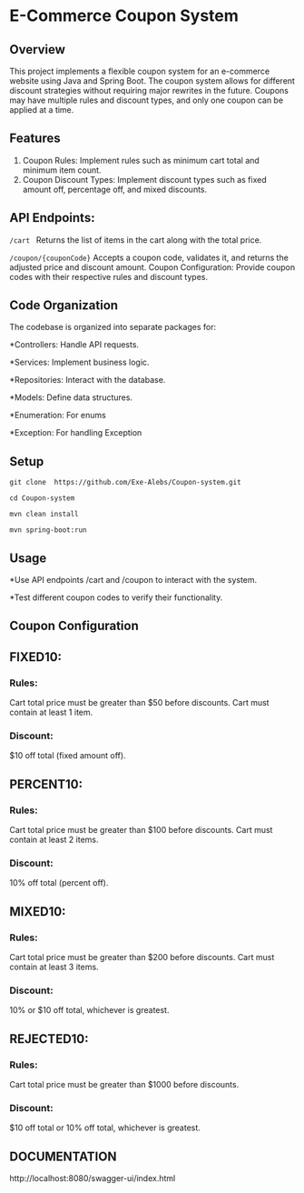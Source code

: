 # E-Commerce Coupon System

## Overview
This project implements a flexible coupon system for an e-commerce website using Java and Spring Boot. The coupon system allows for different discount strategies without requiring major rewrites in the future. Coupons may have multiple rules and discount types, and only one coupon can be applied at a time.

## Features
 1. Coupon Rules: Implement rules such as minimum cart total and minimum item count.
 2. Coupon Discount Types: Implement discount types such as fixed amount off, percentage off, and mixed discounts.
## API Endpoints:
```/cart ``` 
Returns the list of items in the cart along with the total price.

```/coupon/{couponCode}``` Accepts a coupon code, validates it, and returns the adjusted price and discount amount.
Coupon Configuration: Provide coupon codes with their respective rules and discount types.

## Code Organization

The codebase is organized into separate packages for:

*Controllers: Handle API requests.

*Services: Implement business logic.

*Repositories: Interact with the database.

*Models: Define data structures.

*Enumeration: For enums

*Exception: For handling Exception

## Setup
```git clone  https://github.com/Exe-Alebs/Coupon-system.git```

```cd Coupon-system```

```mvn clean install```

```mvn spring-boot:run```

## Usage

*Use API endpoints /cart and /coupon to interact with the system.

*Test different coupon codes to verify their functionality.

## Coupon Configuration
 
## FIXED10:
### Rules:
Cart total price must be greater than $50 before discounts.
Cart must contain at least 1 item.
### Discount: 
$10 off total (fixed amount off).

## PERCENT10:
### Rules:
Cart total price must be greater than $100 before discounts.
Cart must contain at least 2 items.
### Discount:
10% off total (percent off).

## MIXED10:
### Rules:
Cart total price must be greater than $200 before discounts.
Cart must contain at least 3 items.
### Discount:
10% or $10 off total, whichever is greatest.

## REJECTED10:
### Rules:
Cart total price must be greater than $1000 before discounts.
### Discount:
$10 off total or 10% off total, whichever is greatest.


## DOCUMENTATION
http://localhost:8080/swagger-ui/index.html